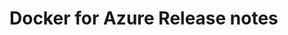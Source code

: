 <!--[metadata]>
+++
title = "Docker for Azure Release notes"
description = "Docker for Azure Release notes"
keywords = ["iaas, Azure"]
[menu.main]
identifier="azure-release-notes"
parent = "docs-azure"
name = "Release Notes"
weight="400"
+++
<![end-metadata]-->

# Docker for Azure Release notes

